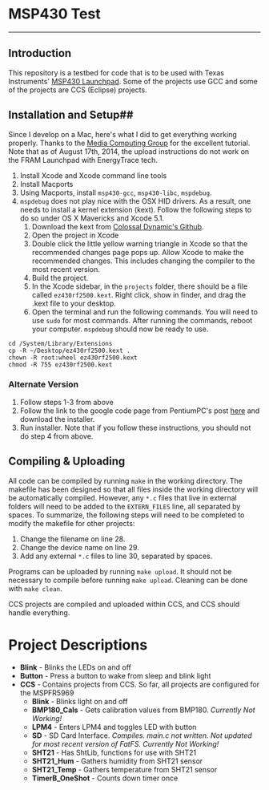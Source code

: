 # MSP430 Test #
---
## Introduction ##
This repository is a testbed for code that is to be used with Texas Instruments' [MSP430 Launchpad](http://www.ti.com/tool/msp-exp430g2). Some of the projects use GCC and some of the projects are CCS (Eclipse) projects. 

## Installation and Setup##
Since I develop on a Mac, here's what I did to get everything working properly. Thanks to the [Media Computing Group](http://hci.rwth-aachen.de/msp430) for the excellent tutorial. Note that as of August 17th, 2014, the upload instructions do not work on the FRAM Launchpad with EnergyTrace tech.

1. Install Xcode and Xcode command line tools
2. Install Macports
3. Using Macports, install ```msp430-gcc```, ```msp430-libc```, ```mspdebug```.
4. ```mspdebug``` does not play nice with the OSX HID drivers. As a result, one needs to install a kernel extension (kext). Follow the following steps to do so under OS X Mavericks and Xcode 5.1.
	1. Download the kext from [Colossal Dynamic's Github](https://github.com/colossaldynamics/ez430rf2500).
	2. Open the project in Xcode
	3. Double click the little yellow warning triangle in Xcode so that the recommended changes page pops up. Allow Xcode to make the recommended changes. This includes changing the compiler to the most recent version.
	4. Build the project.
	5. In the Xcode sidebar, in the ```projects``` folder, there should be a file called ```ez430rf2500.kext```. Right click, show in finder, and drag the .kext file to your desktop.
	6. Open the terminal and run the following commands. You will need to use ```sudo``` for most commands. After running the commands, reboot your computer. ```mspdebug``` should now be ready to use.

```
cd /System/Library/Extensions
cp -R ~/Desktop/ez430rf2500.kext .
chown -R root:wheel ez430rf2500.kext
chmod -R 755 ez430rf2500.kext
```

### Alternate Version ###
1. Follow steps 1-3 from above
2. Follow the link to the google code page from PentiumPC's post [here](http://forum.43oh.com/topic/1161-launchpad-osx-usb-drivers-cdc-vcp/) and download the installer.
3. Run installer. Note that if you follow these instructions, you should not do step 4 from above.

## Compiling & Uploading ##
All code can be compiled by running ```make``` in the working directory. The makefile has been designed so that all files inside the working directory will be automatically compiled. However, any ```*.c``` files that live in external folders will need to be added to the ```EXTERN_FILES``` line, all separated by spaces. To summarize, the following steps will need to be completed to modify the makefile for other projects:

1. Change the filename on line 28.
2. Change the device name on line 29.
3. Add any external ```*.c``` files to line 30, separated by spaces.

Programs can be uploaded by running ```make upload```. It should not be necessary to compile before running ```make upload```. Cleaning can be done with ```make clean```.

CCS projects are compiled and uploaded within CCS, and CCS should handle everything.

# Project Descriptions #
* **Blink** - Blinks the LEDs on and off
* **Button** - Press a button to wake from sleep and blink light
* **CCS** - Contains projects from CCS. So far, all projects are configured for the MSPFR5969
	* **Blink** - Blinks light on and off
	* **BMP180_Cals** - Gets calibration values from BMP180. *Currently Not Working!*
	* **LPM4** - Enters LPM4 and toggles LED with button
	* **SD** - SD Card Interface. *Compiles. main.c not written. Not updated for most recent version of FatFS. Currently Not Working!*
	* **SHT21** - Has ShtLib, functions for use with SHT21
	* **SHT21_Hum** - Gathers humidity from SHT21 sensor
	* **SHT21_Temp** - Gathers temperature from SHT21 sensor
	* **TimerB_OneShot** - Counts down timer once